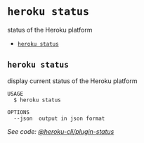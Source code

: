 `heroku status`
===============

status of the Heroku platform

* [`heroku status`](#heroku-status)

## `heroku status`

display current status of the Heroku platform

```
USAGE
  $ heroku status

OPTIONS
  --json  output in json format
```

_See code: [@heroku-cli/plugin-status](https://github.com/heroku/cli/blob/v7.18.9/packages/status/src/commands/status.ts)_
